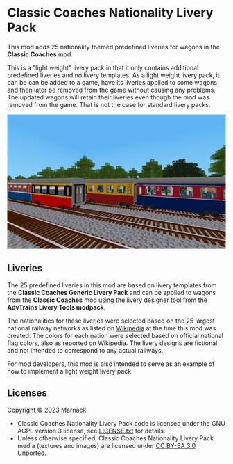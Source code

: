 # Classic Coaches Nationality Livery Pack

This mod adds 25 nationality themed predefined liveries for wagons in the **Classic Coaches** mod.

This is a "light weight" livery pack in that it only contains additional predefined liveries and no livery templates.  As a light weight livery pack, it can be can be added to a game, have its liveries applied to some wagons and then later be removed from the game without causing any problems.  The updated wagons will retain their liveries even though the mod was removed from the game.  That is not the case for standard livery packs.

![](screenshot.png)

## Liveries

The 25 predefined liveries in this mod are based on livery templates from the **Classic Coaches Generic Livery Pack** and can be applied to wagons from the **Classic Coaches** mod using the livery designer tool from the **AdvTrains Livery Tools modpack**.

The nationalities for these liveries were selected based on the 25 largest national railway networks as listed on [Wikipedia](https://en.wikipedia.org/wiki/List_of_countries_by_rail_transport_network_size) at the time this mod was created.  The colors for each nation were selected based on official national flag colors, also as reported on Wikipedia.  The livery designs are fictional and not intended to correspond to any actual railways.

For mod developers, this mod is also intended to serve as an example of how to implement a light weight livery pack.

## Licenses

Copyright © 2023 Marnack

- Classic Coaches Nationality Livery Pack code is licensed under the GNU AGPL version 3 license, see [LICENSE.txt](LICENSE.txt) for details.
- Unless otherwise specified, Classic Coaches Nationality Livery Pack media (textures and images) are licensed under [CC BY-SA 3.0 Unported](https://creativecommons.org/licenses/by-sa/3.0/).


